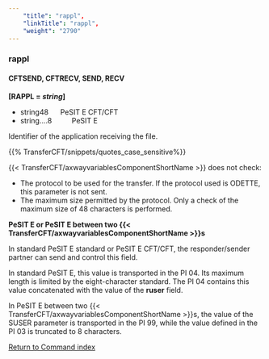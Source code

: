 ```yaml
---
    "title": "rappl",
    "linkTitle": "rappl",
    "weight": "2790"
---
```

<span id="rappl"></span>

### rappl

#### CFTSEND, CFTRECV, SEND, RECV

**[RAPPL = *string*]**

- string48      PeSIT
    E CFT/CFT
- string....8          PeSIT E

Identifier of the application receiving the
file.

{{% TransferCFT/snippets/quotes_case_sensitive%}}

{{< TransferCFT/axwayvariablesComponentShortName  >}} does not check:

- The protocol to
    be used for the transfer. If the protocol used is ODETTE, this parameter
    is not sent.
- The maximum size
    permitted by the protocol. Only a check of the maximum size of 48 characters
    is performed.

****PeSIT E or PeSIT E between two {{< TransferCFT/axwayvariablesComponentShortName  >}}s****

In standard PeSIT E standard or PeSIT E CFT/CFT, the responder/sender
partner can send and control this field.

In standard PeSIT E, this value is transported in the PI 04. Its maximum
length is limited by the eight-character standard. The PI 04 contains
this value concatenated with the value of the ****ruser****
field.

In PeSIT E between two {{< TransferCFT/axwayvariablesComponentShortName  >}}s, the value of the SUSER parameter is transported in the PI 99, while the value defined in the PI 03 is truncated to 8 characters.

[Return to Command index](../../)
